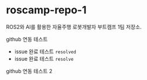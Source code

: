 # roscamp-repo-1
ROS2와 AI를 활용한 자율주행 로봇개발자 부트캠프 1팀 저장소. 

github 연동 테스트
+ issue 완료 테스트 `resolved`
+ issue 완료 테스트 `resolve`


github 연동 테스트 2

